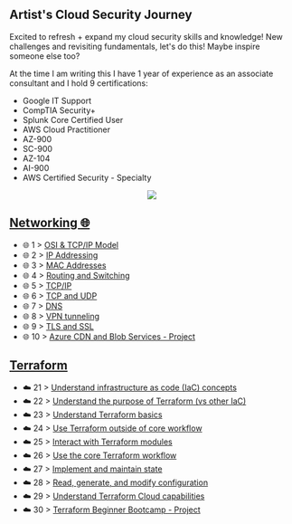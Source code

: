 <!-- <p align="center">
  <img src="banner.png">
</p> -->

## Artist's Cloud Security Journey

Excited to refresh + expand my cloud security skills and knowledge! New challenges and revisiting fundamentals, let's do this! Maybe inspire someone else too?

At the time I am writing this I have 1 year of experience as an associate consultant and I hold 9 certifications:

- Google IT Support
- CompTIA Security+
- Splunk Core Certified User
- AWS Cloud Practitioner
- AZ-900
- SC-900
- AZ-104
- AI-900
- AWS Certified Security - Specialty

<p align='middle'>
<a href="https://www.linkedin.com/in/athinat/">
    <img src="https://img.shields.io/badge/linkedin-%230077B5.svg?&style=for-the-badge&logo=linkedin&logoColor=white" />
  </a
</p>

<!-- ## Questions :question: -->


## [Networking :globe_with_meridians:](https://learntocloud.guide/docs/phase1/)


- :globe_with_meridians: 1 > [OSI & TCP/IP Model](Journey/001/Readme.md)
- :globe_with_meridians: 2 > [IP Addressing](Journey/002/Readme.md)
- :globe_with_meridians: 3 > [MAC Addresses](Journey/003/Readme.md)
- :globe_with_meridians: 4 > [Routing and Switching](Journey/004/Readme.md)
- :globe_with_meridians: 5 > [TCP/IP](Journey/005/Readme.md)
- :globe_with_meridians: 6 > [TCP and UDP](Journey/006/Readme.md)
- :globe_with_meridians: 7 > [DNS](Journey/007/Readme.md)
- :globe_with_meridians: 8 > [VPN tunneling](Journey/008/Readme.md)
- :globe_with_meridians: 9 > [TLS and SSL](Journey/009/Readme.md)
- :globe_with_meridians: 10 > [Azure CDN and Blob Services - Project](Journey/010/Readme.md) 

<!--## [Linux Bash](https://linuxupskillchallenge.org/)

- :penguin: 11 > [Get to know your server & Basic Navigation](Journey/011/Readme.md)
- :penguin: 12 > [](Journey/012/Readme.md)
- :penguin: 13 > [](Journey/013/Readme.md)
- :penguin: 14 > [](Journey/014/Readme.md)
- :penguin: 15 > [](Journey/015/Readme.md)
- :penguin: 16 > [](Journey/016/Readme.md)
- :penguin: 17 > [](Journey/017/Readme.md)
- :penguin: 18 > [](Journey/018/Readme.md)
- :penguin: 19 > [](Journey/019/Readme.md)
- :penguin: 20 > [](Journey/020/Readme.md) -->

## [Terraform](https://youtu.be/SPcwo0Gq9T8?si=f17jpr2Xi8dgQNBJ)

- ☁️ 21 > [Understand infrastructure as code (IaC) concepts](Journey/021/Readme.md)
- ☁️ 22 > [Understand the purpose of Terraform (vs other IaC)](Journey/022/Readme.md)
- ☁️ 23 > [Understand Terraform basics](Journey/023/Readme.md)
- ☁️ 24 > [Use Terraform outside of core workflow](Journey/024/Readme.md)
- ☁️ 25 > [Interact with Terraform modules](Journey/025/Readme.md)
- ☁️ 26 > [Use the core Terraform workflow](Journey/026/Readme.md)
- ☁️ 27 > [Implement and maintain state](Journey/027/Readme.md)
- ☁️ 28 > [Read, generate, and modify configuration](Journey/028/Readme.md)
- ☁️ 29 > [Understand Terraform Cloud capabilities](Journey/029/Readme.md)
- ☁️ 30 > [Terraform Beginner Bootcamp - Project](Journey/030/Readme.md)

<!-- ## Python

- :snake: 31 > [](Journey/031/Readme.md)
- :snake: 32 > [](Journey/032/Readme.md)
- :snake: 33 > [](Journey/033/Readme.md)
- :snake: 34 > [](Journey/034/Readme.md)
- :snake: 35 > [](Journey/035/Readme.md)
- :snake: 36 > [](Journey/036/Readme.md)
- :snake: 37 > [](Journey/037/Readme.md)
- :snake: 38 > [](Journey/038/Readme.md)
- :snake: 39 > [](Journey/039/Readme.md)
- :snake: 40 > [](Journey/040/Readme.md)

## Trekking the dunes

- [ ] ☁️ 41 > [](Journey/041/Readme.md)
- [ ] ☁️ 42 > [](Journey/042/Readme.md)
- [ ] ☁️ 43 > [](Journey/043/Readme.md)
- [ ] ☁️ 44 > [](Journey/044/Readme.md)
- [ ] ☁️ 45 > [](Journey/045/Readme.md)
- [ ] ☁️ 46 > [](Journey/046/Readme.md)
- [ ] ☁️ 47 > [](Journey/047/Readme.md)
- [ ] ☁️ 48 > [](Journey/048/Readme.md)
- [ ] ☁️ 49 > [](Journey/049/Readme.md)
- [ ] ☁️ 50 > [](Journey/050/Readme.md)

## [Microsoft Ninja - Azure Network Security](https://techcommunity.microsoft.com/t5/azure-network-security-blog/azure-network-security-ninja-training/ba-p/2356101)

- [ ] ☁️ 51 > [](Journey/051/Readme.md)
- [ ] ☁️ 52 > [](Journey/052/Readme.md)
- [ ] ☁️ 53 > [](Journey/053/Readme.md)
- [ ] ☁️ 54 > [](Journey/054/Readme.md)
- [ ] ☁️ 55 > [](Journey/055/Readme.md)
- [ ] ☁️ 56 > [](Journey/056/Readme.md)
- [ ] ☁️ 57 > [](Journey/057/Readme.md)
- [ ] ☁️ 58 > [](Journey/058/Readme.md)
- [ ] ☁️ 59 > [](Journey/059/Readme.md)
- [ ] ☁️ 60 > [](Journey/060/Readme.md)

## Stumbling through the caves

- [ ] ☁️ 61 > [](Journey/061/Readme.md)
- [ ] ☁️ 62 > [](Journey/062/Readme.md)
- [ ] ☁️ 63 > [](Journey/063/Readme.md)
- [ ] ☁️ 64 > [](Journey/064/Readme.md)
- [ ] ☁️ 65 > [](Journey/065/Readme.md)
- [ ] ☁️ 66 > [](Journey/066/Readme.md)
- [ ] ☁️ 67 > [](Journey/067/Readme.md)
- [ ] ☁️ 68 > [](Journey/068/Readme.md)
- [ ] ☁️ 69 > [](Journey/069/Readme.md)
- [ ] ☁️ 70 > [](Journey/070/Readme.md)

## Resting at the Lagoon

- [ ] ☁️ 71 > [](Journey/071/Readme.md)
- [ ] ☁️ 72 > [](Journey/072/Readme.md)
- [ ] ☁️ 73 > [](Journey/073/Readme.md)
- [ ] ☁️ 74 > [](Journey/074/Readme.md)
- [ ] ☁️ 75 > [](Journey/075/Readme.md)
- [ ] ☁️ 76 > [](Journey/076/Readme.md)
- [ ] ☁️ 77 > [](Journey/077/Readme.md)
- [ ] ☁️ 78 > [](Journey/078/Readme.md)
- [ ] ☁️ 79 > [](Journey/079/Readme.md)
- [ ] ☁️ 80 > [](Journey/080/Readme.md)

## Up into the mountains

- [ ] ☁️ 81 > [](Journey/081/Readme.md)
- [ ] ☁️ 82 > [](Journey/082/Readme.md)
- [ ] ☁️ 83 > [](Journey/083/Readme.md)
- [ ] ☁️ 84 > [](Journey/084/Readme.md)
- [ ] ☁️ 85 > [](Journey/085/Readme.md)
- [ ] ☁️ 86 > [](Journey/086/Readme.md)
- [ ] ☁️ 87 > [](Journey/087/Readme.md)
- [ ] ☁️ 88 > [](Journey/088/Readme.md)
- [ ] ☁️ 89 > [](Journey/089/Readme.md)
- [ ] ☁️ 90 > [](Journey/090/Readme.md)

## Into the sky to touch the cloud!

- [ ] ☁️ 91 > [](Journey/091/Readme.md)
- [ ] ☁️ 92 > [](Journey/092/Readme.md)
- [ ] ☁️ 93 > [](Journey/093/Readme.md)
- [ ] ☁️ 94 > [](Journey/094/Readme.md)
- [ ] ☁️ 95 > [](Journey/095/Readme.md)
- [ ] ☁️ 96 > [](Journey/096/Readme.md)
- [ ] ☁️ 97 > [](Journey/097/Readme.md)
- [ ] ☁️ 98 > [](Journey/098/Readme.md)
- [ ] ☁️ 99 > [](Journey/099/Readme.md)
- [ ] ☁️ 100 > [](Journey/100/Readme.md) -->